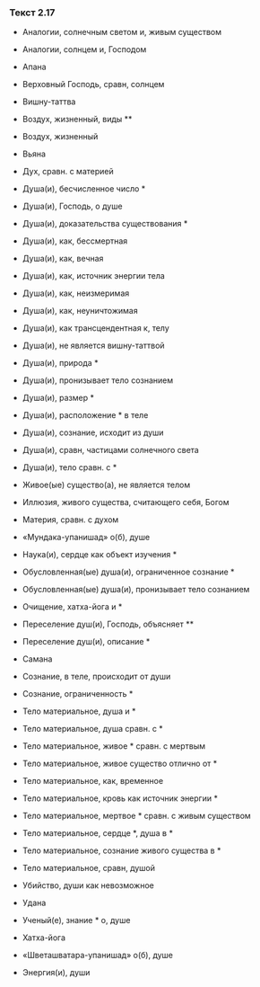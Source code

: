 ### Текст 2.17

- Аналогии, солнечным светом и, живым существом

- Аналогии, солнцем и, Господом

- Апана

- Верховный Господь, сравн, солнцем

- Вишну-таттва

- Воздух, жизненный, виды **

- Воздух, жизненный

- Вьяна

- Дух, сравн. с материей

- Душа(и), бесчисленное число *

- Душа(и), Господь, о душе

- Душа(и), доказательства существования *

- Душа(и), как, бессмертная

- Душа(и), как, вечная

- Душа(и), как, источник энергии тела

- Душа(и), как, неизмеримая

- Душа(и), как, неуничтожимая

- Душа(и), как трансцендентная к, телу

- Душа(и), не является вишну-таттвой

- Душа(и), природа *

- Душа(и), пронизывает тело сознанием

- Душа(и), размер *

- Душа(и), расположение * в теле

- Душа(и), сознание, исходит из души

- Душа(и), сравн, частицами солнечного света

- Душа(и), тело сравн. с *

- Живое(ые) существо(а), не является телом

- Иллюзия, живого существа, считающего себя, Богом

- Материя, сравн. с духом

- «Мундака-упанишад» о(б), душе

- Наука(и), сердце как объект изучения *

- Обусловленная(ые) душа(и), ограниченное сознание *

- Обусловленная(ые) душа(и), пронизывает тело сознанием

- Очищение, хатха-йога и *

- Переселение душ(и), Господь, объясняет **

- Переселение душ(и), описание *

- Самана

- Сознание, в теле, происходит от души

- Сознание, ограниченность *

- Тело материальное, душа и *

- Тело материальное, душа сравн. с *

- Тело материальное, живое * сравн. с мертвым

- Тело материальное, живое существо отлично от *

- Тело материальное, как, временное

- Тело материальное, кровь как источник энергии *

- Тело материальное, мертвое * сравн. с живым существом

- Тело материальное, сердце *, душа в *

- Тело материальное, сознание живого существа в *

- Тело материальное, сравн, душой

- Убийство, души как невозможное

- Удана

- Ученый(е), знание * о, душе

- Хатха-йога

- «Шветашватара-упанишад» о(б), душе

- Энергия(и), души
	
